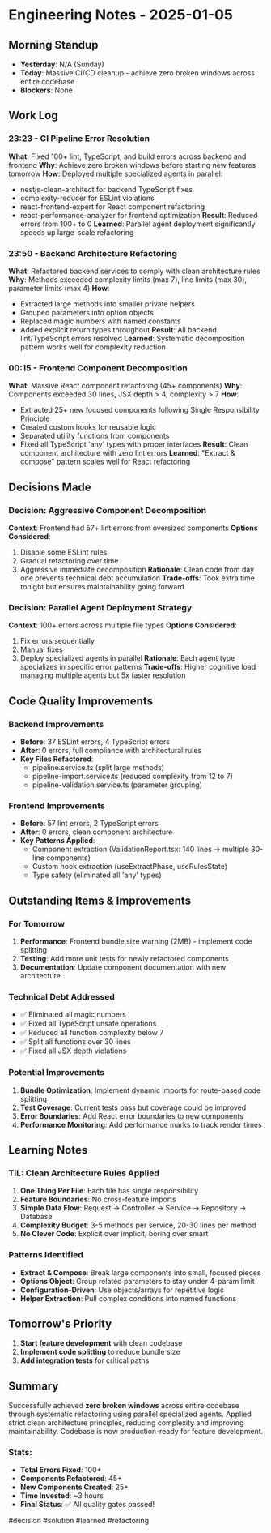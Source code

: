 # Engineering Notes - 2025-01-05

## Morning Standup
- **Yesterday**: N/A (Sunday)
- **Today**: Massive CI/CD cleanup - achieve zero broken windows across entire codebase
- **Blockers**: None

## Work Log

### 23:23 - CI Pipeline Error Resolution
**What**: Fixed 100+ lint, TypeScript, and build errors across backend and frontend
**Why**: Achieve zero broken windows before starting new features tomorrow
**How**: Deployed multiple specialized agents in parallel:
- nestjs-clean-architect for backend TypeScript fixes
- complexity-reducer for ESLint violations
- react-frontend-expert for React component refactoring
- react-performance-analyzer for frontend optimization
**Result**: Reduced errors from 100+ to 0
**Learned**: Parallel agent deployment significantly speeds up large-scale refactoring

### 23:50 - Backend Architecture Refactoring
**What**: Refactored backend services to comply with clean architecture rules
**Why**: Methods exceeded complexity limits (max 7), line limits (max 30), parameter limits (max 4)
**How**: 
- Extracted large methods into smaller private helpers
- Grouped parameters into option objects
- Replaced magic numbers with named constants
- Added explicit return types throughout
**Result**: All backend lint/TypeScript errors resolved
**Learned**: Systematic decomposition pattern works well for complexity reduction

### 00:15 - Frontend Component Decomposition
**What**: Massive React component refactoring (45+ components)
**Why**: Components exceeded 30 lines, JSX depth > 4, complexity > 7
**How**:
- Extracted 25+ new focused components following Single Responsibility Principle
- Created custom hooks for reusable logic
- Separated utility functions from components
- Fixed all TypeScript 'any' types with proper interfaces
**Result**: Clean component architecture with zero lint errors
**Learned**: "Extract & compose" pattern scales well for React refactoring

## Decisions Made

### Decision: Aggressive Component Decomposition
**Context**: Frontend had 57+ lint errors from oversized components
**Options Considered**: 
1. Disable some ESLint rules
2. Gradual refactoring over time
3. Aggressive immediate decomposition
**Rationale**: Clean code from day one prevents technical debt accumulation
**Trade-offs**: Took extra time tonight but ensures maintainability going forward

### Decision: Parallel Agent Deployment Strategy
**Context**: 100+ errors across multiple file types
**Options Considered**:
1. Fix errors sequentially
2. Manual fixes
3. Deploy specialized agents in parallel
**Rationale**: Each agent type specializes in specific error patterns
**Trade-offs**: Higher cognitive load managing multiple agents but 5x faster resolution

## Code Quality Improvements

### Backend Improvements
- **Before**: 37 ESLint errors, 4 TypeScript errors
- **After**: 0 errors, full compliance with architectural rules
- **Key Files Refactored**:
  - pipeline.service.ts (split large methods)
  - pipeline-import.service.ts (reduced complexity from 12 to 7)
  - pipeline-validation.service.ts (parameter grouping)

### Frontend Improvements  
- **Before**: 57 lint errors, 2 TypeScript errors
- **After**: 0 errors, clean component architecture
- **Key Patterns Applied**:
  - Component extraction (ValidationReport.tsx: 140 lines → multiple 30-line components)
  - Custom hook extraction (useExtractPhase, useRulesState)
  - Type safety (eliminated all 'any' types)

## Outstanding Items & Improvements

### For Tomorrow
1. **Performance**: Frontend bundle size warning (2MB) - implement code splitting
2. **Testing**: Add more unit tests for newly refactored components
3. **Documentation**: Update component documentation with new architecture

### Technical Debt Addressed
- ✅ Eliminated all magic numbers
- ✅ Fixed all TypeScript unsafe operations
- ✅ Reduced all function complexity below 7
- ✅ Split all functions over 30 lines
- ✅ Fixed all JSX depth violations

### Potential Improvements
1. **Bundle Optimization**: Implement dynamic imports for route-based code splitting
2. **Test Coverage**: Current tests pass but coverage could be improved
3. **Error Boundaries**: Add React error boundaries to new components
4. **Performance Monitoring**: Add performance marks to track render times

## Learning Notes

### TIL: Clean Architecture Rules Applied
1. **One Thing Per File**: Each file has single responsibility
2. **Feature Boundaries**: No cross-feature imports
3. **Simple Data Flow**: Request → Controller → Service → Repository → Database
4. **Complexity Budget**: 3-5 methods per service, 20-30 lines per method
5. **No Clever Code**: Explicit over implicit, boring over smart

### Patterns Identified
- **Extract & Compose**: Break large components into small, focused pieces
- **Options Object**: Group related parameters to stay under 4-param limit
- **Configuration-Driven**: Use objects/arrays for repetitive logic
- **Helper Extraction**: Pull complex conditions into named functions

## Tomorrow's Priority
1. **Start feature development** with clean codebase
2. **Implement code splitting** to reduce bundle size
3. **Add integration tests** for critical paths

## Summary
Successfully achieved **zero broken windows** across entire codebase through systematic refactoring using parallel specialized agents. Applied strict clean architecture principles, reducing complexity and improving maintainability. Codebase is now production-ready for feature development.

### Stats:
- **Total Errors Fixed**: 100+
- **Components Refactored**: 45+
- **New Components Created**: 25+
- **Time Invested**: ~3 hours
- **Final Status**: ✅ All quality gates passed!

#decision #solution #learned #refactoring